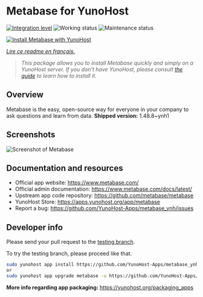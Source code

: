 <!--
N.B.: This README was automatically generated by https://github.com/YunoHost/apps/tree/master/tools/readme_generator
It shall NOT be edited by hand.
-->

# Metabase for YunoHost

[![Integration level](https://dash.yunohost.org/integration/metabase.svg)](https://dash.yunohost.org/appci/app/metabase) ![Working status](https://ci-apps.yunohost.org/ci/badges/metabase.status.svg) ![Maintenance status](https://ci-apps.yunohost.org/ci/badges/metabase.maintain.svg)

[![Install Metabase with YunoHost](https://install-app.yunohost.org/install-with-yunohost.svg)](https://install-app.yunohost.org/?app=metabase)

*[Lire ce readme en français.](./README_fr.md)*

> *This package allows you to install Metabase quickly and simply on a YunoHost server.
If you don't have YunoHost, please consult [the guide](https://yunohost.org/#/install) to learn how to install it.*

## Overview

Metabase is the easy, open-source way for everyone in your company to ask questions and learn from data.
**Shipped version:** 1.48.8~ynh1

## Screenshots

![Screenshot of Metabase](./doc/screenshots/metabase-product-screenshot.png)

## Documentation and resources

- Official app website: <https://www.metabase.com/>
- Official admin documentation: <https://www.metabase.com/docs/latest/>
- Upstream app code repository: <https://github.com/metabase/metabase>
- YunoHost Store: <https://apps.yunohost.org/app/metabase>
- Report a bug: <https://github.com/YunoHost-Apps/metabase_ynh/issues>

## Developer info

Please send your pull request to the [testing branch](https://github.com/YunoHost-Apps/metabase_ynh/tree/testing).

To try the testing branch, please proceed like that.

```bash
sudo yunohost app install https://github.com/YunoHost-Apps/metabase_ynh/tree/testing --debug
or
sudo yunohost app upgrade metabase -u https://github.com/YunoHost-Apps/metabase_ynh/tree/testing --debug
```

**More info regarding app packaging:** <https://yunohost.org/packaging_apps>
